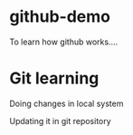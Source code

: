 # github-demo
To learn how github works....

# Git learning
Doing changes in local system

Updating it in git repository
